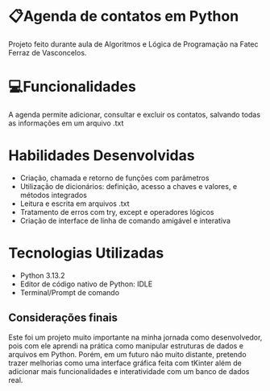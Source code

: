 # 📋Agenda de contatos em Python
Projeto feito durante aula de Algoritmos e Lógica de Programação na Fatec Ferraz de Vasconcelos. 

# 💻Funcionalidades
A agenda permite adicionar, consultar e excluir os contatos, salvando todas as informações em um arquivo .txt


# Habilidades Desenvolvidas
- Criação, chamada e retorno de funções com parâmetros
- Utilização de dicionários: definição, acesso a chaves e valores, e métodos integrados
- Leitura e escrita em arquivos .txt
- Tratamento de erros com try, except e operadores lógicos
- Criação de interface de linha de comando amigável e interativa


# Tecnologias Utilizadas
- Python 3.13.2
- Editor de código nativo de Python: IDLE
- Terminal/Prompt de comando

## Considerações finais
Este foi um projeto muito importante na minha jornada como desenvolvedor, pois com ele aprendi na prática como manipular estruturas de dados e arquivos em Python. Porém, em um futuro não muito distante, pretendo trazer melhorias como uma interface gráfica feita com tKinter além de adicionar mais funcionalidades e interatividade com um banco de dados real.
